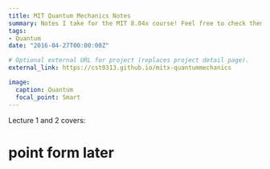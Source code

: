```yaml
---
title: MIT Quantum Mechanics Notes
summary: Notes I take for the MIT 8.04x course! Feel free to check them out
tags:
- Quantum 
date: "2016-04-27T00:00:00Z"

# Optional external URL for project (replaces project detail page).
external_link: https://cst0313.github.io/mitx-quantummechanics

image:
  caption: Quantum
  focal_point: Smart
---
```


Lecture 1 and 2 covers: 
# point form later

